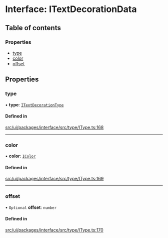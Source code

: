 # Interface: ITextDecorationData

## Table of contents

### Properties

- [type](ITextDecorationData.md#type)
- [color](ITextDecorationData.md#color)
- [offset](ITextDecorationData.md#offset)

## Properties

### type

• **type**: [`ITextDecorationType`](../modules.md#itextdecorationtype)

#### Defined in

[src/ui/packages/interface/src/type/IType.ts:168](https://github.com/leaferjs/leafer-ui/blob/4f34682d75d50ed9144f891fb4da145a8d369069/packages/interface/src/type/IType.ts#L168)

___

### color

• **color**: [`IColor`](../modules.md#icolor)

#### Defined in

[src/ui/packages/interface/src/type/IType.ts:169](https://github.com/leaferjs/leafer-ui/blob/4f34682d75d50ed9144f891fb4da145a8d369069/packages/interface/src/type/IType.ts#L169)

___

### offset

• `Optional` **offset**: `number`

#### Defined in

[src/ui/packages/interface/src/type/IType.ts:170](https://github.com/leaferjs/leafer-ui/blob/4f34682d75d50ed9144f891fb4da145a8d369069/packages/interface/src/type/IType.ts#L170)

